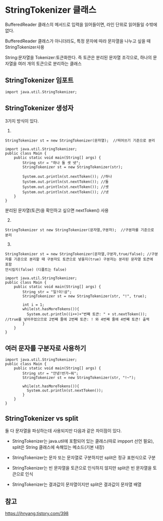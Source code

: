 # StringTokenizer 클래스

BufferedReader 클래스의 메서드로 입력을 읽어들이면, 라인 단위로 읽어들일 수밖에 없다.

BufferedReader 클래스가 아니더라도, 특정 문자에 따라 문자열을 나누고 싶을 때 StringTokenizer사용

String:문자열을 Tokenizer:토큰화한다. 즉 토큰은 분리된 문자열 조각으로, 하나의 문자열을 여러 개의 토큰으로 분리하는 클래스

## StringTokenizer 임포트

```
import java.util.StringTokenizer;
```

## StringTokenizer 생성자

3가지 방식이 있다.

1.

```
StringTokenizer st = new StringTokenizer(문자열);  //띄어쓰기 기준으로 분리
```

```
import java.util.StringTokenizer;
public class Main {
    public static void main(String[] args) {
        String str = "하나 둘 셋 넷";
        StringTokenizer st = new StringTokenizer(str);
        
        System.out.println(st.nextToken()); //하나
        System.out.println(st.nextToken()); //둘
        System.out.println(st.nextToken()); //셋
        System.out.println(st.nextToken()); //넷
    }
}
```

분리된 문자열(토큰)을 확인하고 싶으면 nextToken() 사용

2.

```
StringTokenizer st new StringTokenizer(문자열,구분자);  //구분자를 기준으로 분리
```

3.

```
StringTokenizer st = new StringTokenizer(문자열,구분자,true/false); //구분자를 기준으로 분리할 때 구분자도 토큰으로 넣을지(true) 구분자는 분리된 문자열 토큰에 포함
안시킬지(false) (디폴트는 false)
```

```
import java.util.StringTokenizer;
public class Main {
    public static void main(String[] args) {
        String str = "일!이!삼";
        StringTokenizer st = new StringTokenizer(str, "!", true);
        
        int i = 1;
        while(st.hasMoreTokens()){
          System.out.println((i++)+"번째 토큰: " + st.nextToken()); //true를 넣어주었으므로 2번째 줄에 2번째 토큰: ! 와 4번째 줄에 4번째 토큰! 출력
        }
    }
}
```

## 여러 문자를 구분자로 사용하기

```
import java.util.StringTokenizer;
public class Main {
    public static void main(String[] args) {
        String str = "안녕!반가~워";
        StringTokenizer st = new StringTokenizer(str, "!~");

        while(st.hasMoreTokens()){
          System.out.println(st.nextToken());
        }
    }
}
```
 
## StringTokenizer vs split

둘 다 문자열을 파싱하는데 사용되지만 다음과 같은 차이점이 있다.

- StringTokenizer는 java.util에 포함되어 있는 클래스(따로 impport 선언 필요), split은 String 클래스에 속해있는 메소드(기본 내장)

- StringTokenizer는 문자 또는 문자열로 구분하지만 split은 정규 표현식으로 구분

- StringTokenizer는 빈 문자열을 토큰으로 인식하지 않지만 split은 빈 문자열을 토큰으로 인식

- StringTokenizer는 결과값이 문자열이지만 split은 결과값이 문자열 배열

## 참고

<https://jhnyang.tistory.com/398>
